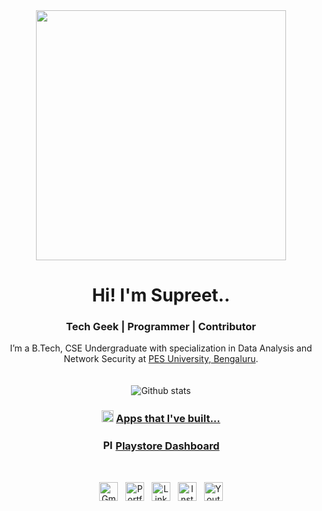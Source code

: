 <div align="center">
<img src="https://i.pinimg.com/originals/f5/8a/37/f58a37e92275010d4725b957b50b87e6.gif" width="400"><br>
<h1>Hi! I'm Supreet..</h1>
<h3>Tech Geek | Programmer | Contributor</h3>


I’m a B.Tech, CSE Undergraduate with specialization in Data Analysis and Network Security at [PES University, Bengaluru](https://pes.edu/).
<br/>
<br/>
<br/>
![Github stats](https://github-readme-stats.vercel.app/api?username=SupreetRonad)

### <a href="https://drive.google.com/drive/folders/1Q_7CsLuHp1WM1Gpf9f7YwWtv8PVWpBsM?usp=sharing"><img src="https://cdn-icons.flaticon.com/png/512/3405/premium/3405818.png?token=exp=1640280480~hmac=1fb5b9b9dffcbbd70270475851a701d0" width="19" title="Apps" /></a> [Apps that I've built...](https://drive.google.com/drive/folders/1Q_7CsLuHp1WM1Gpf9f7YwWtv8PVWpBsM?usp=sharing)

### <a href="https://play.google.com/store/apps/dev?id=5636646902925498070"><img src="https://cdn-icons-png.flaticon.com/512/888/888857.png" width="17" title="Playstore" /></a> [Playstore Dashboard](https://play.google.com/store/apps/dev?id=5636646902925498070)
<br/>
<p><a href="mailto:suppironad@gmail.com"><img src="https://cdn-icons.flaticon.com/png/512/3686/premium/3686989.png?token=exp=1640279623~hmac=8044b70007a7343bd8cb3464a2a6e83e" width="30" title="Gmail"/></a> &nbsp  <a href="https://supreetronad.github.io/web_portal/"><img src="https://cdn-icons.flaticon.com/png/512/5064/premium/5064120.png?token=exp=1640279273~hmac=b2e2f41da60c20e64fa32b0d46c1e2e7" width="30" title="Portfolio" /></a> &nbsp <a href="https://www.linkedin.com/in/supreet-ronad/"><img src="https://cdn-icons-png.flaticon.com/512/145/145807.png" width="30" title="LinkedIn" /></a> &nbsp <a href="https://www.instagram.com/supreetronad/"><img src="https://cdn-icons.flaticon.com/png/512/3955/premium/3955024.png?token=exp=1640279681~hmac=c5d4d61467f10fa74f032724d9a62ada" width="30" title="Instagram" /></a> &nbsp <a href="https://www.youtube.com/channel/UC0ahUe7606gvjh6rKZO1pHQ"><img src="https://cdn-icons.flaticon.com/png/512/3670/premium/3670147.png?token=exp=1640279750~hmac=a944fa85764ad246d0b8be083ceb6a92" width="30" title="Youtube" /></a>
</p>
</div>
